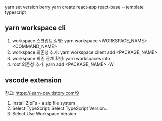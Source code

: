 yarn set version berry
yarn create react-app react-base --template typescript


## yarn workspace cli
1. workspace 스크립트 실행: yarn workspace <WORKSPACE_NAME> <COMMAND_NAME>
2. workspace 의존성 추가: yarn workspace client add <PACKAGE_NAME>
3. workspace 의존 관계 확인: yarn workspaces info
4. root 의존성 추가: yarn add <PACKAGE_NAME> -W

## vscode extension
참고: https://learn-dev.tistory.com/9
1. Install ZipFs - a zip file system
2. Select TypeScript: Select TypeScript Version...
3. Select Use Workspace Version